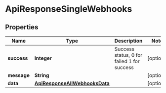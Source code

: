 
# ApiResponseSingleWebhooks

## Properties
Name | Type | Description | Notes
------------ | ------------- | ------------- | -------------
**success** | **Integer** | Success status, 0 for failed 1 for success |  [optional]
**message** | **String** |  |  [optional]
**data** | [**ApiResponseAllWebhooksData**](ApiResponseAllWebhooksData.md) |  |  [optional]



